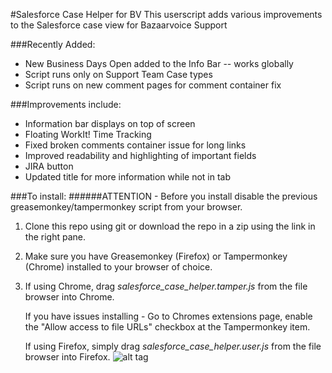 #Salesforce Case Helper for BV
This userscript adds various improvements to the Salesforce case view for Bazaarvoice Support

###Recently Added:
* New Business Days Open added to the Info Bar -- works globally
* Script runs only on Support Team Case types
* Script runs on new comment pages for comment container fix

###Improvements include:

* Information bar displays on top of screen
* Floating WorkIt! Time Tracking
* Fixed broken comments container issue for long links
* Improved readability and highlighting of important fields
* JIRA button
* Updated title for more information while not in tab
  
###To install:
######ATTENTION - Before you install disable the previous greasemonkey/tampermonkey script from your browser. 

1. Clone this repo using git or download the repo in a zip using the link in the right
pane.

2. Make sure you have Greasemonkey (Firefox) or Tampermonkey (Chrome) installed to your
browser of choice.

3. If using Chrome, drag *salesforce_case_helper.tamper.js* from the file browser
   into Chrome. 

   If you have issues installing - Go to Chromes extensions page, enable the "Allow access to file URLs" checkbox at the Tampermonkey item. 

   If using Firefox, simply drag *salesforce_case_helper.user.js* from the file browser into Firefox.
![alt tag](https://raw.github.com/pwillia7/salesforce_case_helper/master/screenshot.png)
